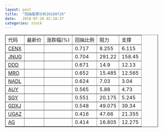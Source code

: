 ```yaml
---
layout: post
title:  "回抽股票分析20160726"
date:   2016-07-26 01:18:37
categories: stock
---
```

<script type="text/javascript">
var stockList = []
stockList.push('gb_cenx');
stockList.push('gb_jnug');
stockList.push('gb_ddd');
stockList.push('gb_mro');
stockList.push('gb_nadl');
stockList.push('gb_auy');
stockList.push('gb_sgy');
stockList.push('gb_gdxj');
stockList.push('gb_ugaz');
stockList.push('gb_ag');
</script>
<table border="1">
 <tr>
 <td>代码</td>
 <td>最新价</td>
 <td>涨跌幅(%)</td>
 <td>回抽比例</td>
 <td>阻力</td>
 <td>支撑</td>
</tr>
  <tr id="cenx">
  <td><a href="http://stock.finance.sina.com.cn/usstock/quotes/CENX.html" target="_blank">CENX</a></td><td></td><td></td><td>0.717</td><td>8.255</td><td>6.115</td></tr>
  <tr id="jnug">
  <td><a href="http://stock.finance.sina.com.cn/usstock/quotes/JNUG.html" target="_blank">JNUG</a></td><td></td><td></td><td>0.704</td><td>291.22</td><td>158.45</td></tr>
  <tr id="ddd">
  <td><a href="http://stock.finance.sina.com.cn/usstock/quotes/DDD.html" target="_blank">DDD</a></td><td></td><td></td><td>0.671</td><td>14.9</td><td>12.13</td></tr>
  <tr id="mro">
  <td><a href="http://stock.finance.sina.com.cn/usstock/quotes/MRO.html" target="_blank">MRO</a></td><td></td><td></td><td>0.652</td><td>15.485</td><td>12.565</td></tr>
  <tr id="nadl">
  <td><a href="http://stock.finance.sina.com.cn/usstock/quotes/NADL.html" target="_blank">NADL</a></td><td></td><td></td><td>0.624</td><td>7.03</td><td>3.04</td></tr>
  <tr id="auy">
  <td><a href="http://stock.finance.sina.com.cn/usstock/quotes/AUY.html" target="_blank">AUY</a></td><td></td><td></td><td>0.565</td><td>5.88</td><td>4.73</td></tr>
  <tr id="sgy">
  <td><a href="http://stock.finance.sina.com.cn/usstock/quotes/SGY.html" target="_blank">SGY</a></td><td></td><td></td><td>0.551</td><td>20.175</td><td>5.245</td></tr>
  <tr id="gdxj">
  <td><a href="http://stock.finance.sina.com.cn/usstock/quotes/GDXJ.html" target="_blank">GDXJ</a></td><td></td><td></td><td>0.548</td><td>49.075</td><td>39.34</td></tr>
  <tr id="ugaz">
  <td><a href="http://stock.finance.sina.com.cn/usstock/quotes/UGAZ.html" target="_blank">UGAZ</a></td><td></td><td></td><td>0.416</td><td>47.66</td><td>21.355</td></tr>
  <tr id="ag">
  <td><a href="http://stock.finance.sina.com.cn/usstock/quotes/AG.html" target="_blank">AG</a></td><td></td><td></td><td>0.414</td><td>16.805</td><td>12.275</td></tr>
</table>
